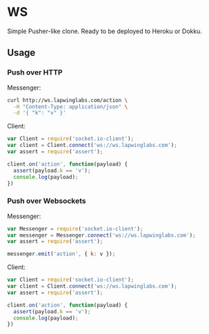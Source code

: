 # WS

Simple Pusher-like clone. Ready to be deployed to Heroku or Dokku.

## Usage

### Push over HTTP

Messenger:

```bash
curl http://ws.lapwinglabs.com/action \
  -H "Content-Type: application/json" \
  -d '{ "k": "v" }'
```

Client:

```js
var Client = require('socket.io-client');
var client = Client.connect('ws://ws.lapwinglabs.com');
var assert = require('assert');

client.on('action', function(payload) {
  assert(payload.k == 'v');
  console.log(payload);
})
```

### Push over Websockets

Messenger:

```js
var Messenger = require('socket.io-client');
var messenger = Messenger.connect('ws://ws.lapwinglabs.com');
var assert = require('assert');

messenger.emit('action', { k: v });
```

Client:

```js
var Client = require('socket.io-client');
var client = Client.connect('ws://ws.lapwinglabs.com');
var assert = require('assert');

client.on('action', function(payload) {
  assert(payload.k == 'v');
  console.log(payload);
})
```

